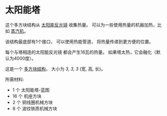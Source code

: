# 太阳能塔

这个多方块结构从 [太阳能反光镜](6.1-solar-mirror.md) 收集热量。
可以为一些使用热量的机器加热，比如 [蒸汽机](2-steam-engine.md)。

该结构最底部有1个接口，
可以使用热能管道，
将热量传递到更方便的位置。

每个与塔相连的太阳能反光镜
都会产生16瓦的热量。
如果塔太热，它会融化（默认为4000度）。

这是一个 [多方块结构](../../3-multiblocks.md)，
大小为 *3, 3, 3* (宽, 高, 长)。

所需材料:
- 1 个 太阳能塔-蓝图
- 16 个 机座方块
- 2 个 铜线圈机械方块
- 8 个 波纹铁质机械方块